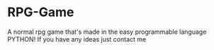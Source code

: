 # RPG-Game
A normal rpg game that's made in the easy programmable language PYTHON! If you have any ideas just contact me

